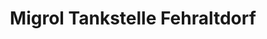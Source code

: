 ---
title: "Migrol Tankstelle Fehraltdorf"
url: /fehraltorf/migrol-tankstelle-fehraltdorf/
shop: Allgemein
---